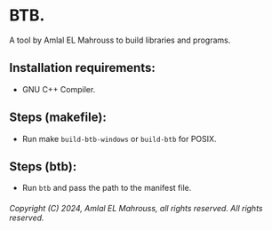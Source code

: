 # BTB.

A tool by Amlal EL Mahrouss to build libraries and programs.

## Installation requirements:

- GNU C++ Compiler.

## Steps (makefile):

- Run make `build-btb-windows` or `build-btb` for POSIX.

## Steps (btb):

- Run `btb` and pass the path to the manifest file.

###### Copyright (C) 2024, Amlal EL Mahrouss, all rights reserved. All rights reserved.